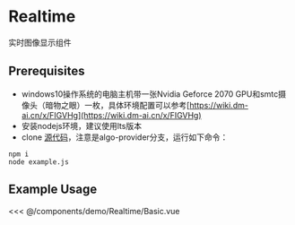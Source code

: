 <script setup>
import Basic from './demo/Realtime/Basic.vue'
</script>
# Realtime
实时图像显示组件

## Prerequisites
* windows10操作系统的电脑主机带一张Nvidia Geforce 2070 GPU和smtc摄像头（暗物之眼）一枚，具体环境配置可以参考[https://wiki.dm-ai.cn/x/FIGVHg](https://wiki.dm-ai.cn/x/FIGVHg)
* 安装nodejs环境，建议使用lts版本
* clone [源代码](https://gitlab.dm-ai.cn/huangkaiyue/node_video_api/-/tree/algo-provider)，注意是algo-provider分支，运行如下命令：
```
npm i
node example.js
```

## Example Usage
<DemoContainer>
  <Basic/>
</DemoContainer>

<<< @/components/demo/Realtime/Basic.vue